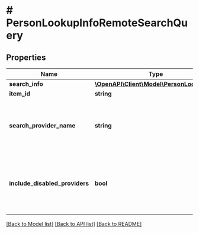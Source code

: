 # # PersonLookupInfoRemoteSearchQuery

## Properties

Name | Type | Description | Notes
------------ | ------------- | ------------- | -------------
**search_info** | [**\OpenAPI\Client\Model\PersonLookupInfo**](PersonLookupInfo.md) |  | [optional]
**item_id** | **string** |  | [optional]
**search_provider_name** | **string** | Gets or sets the provider name to search within if set. | [optional]
**include_disabled_providers** | **bool** | Gets or sets a value indicating whether disabled providers should be included. | [optional]

[[Back to Model list]](../../README.md#models) [[Back to API list]](../../README.md#endpoints) [[Back to README]](../../README.md)
